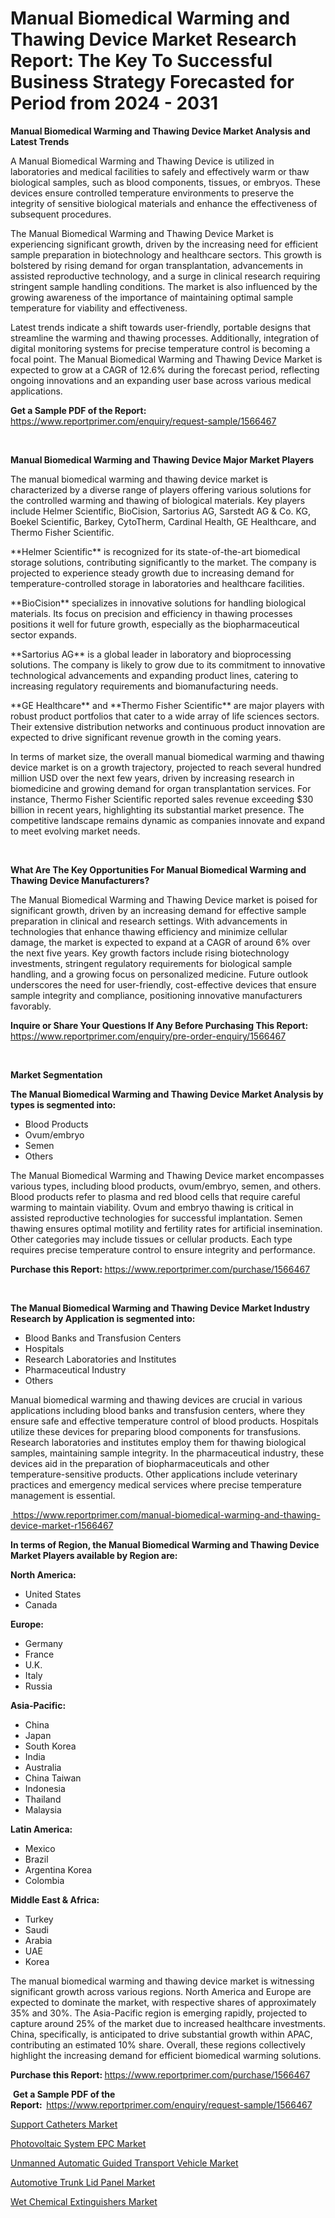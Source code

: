<p><h1>Manual Biomedical Warming and Thawing Device Market Research Report: The Key To Successful Business Strategy Forecasted for Period from 2024 - 2031</h1></p><p><strong>Manual Biomedical Warming and Thawing Device Market Analysis and Latest Trends</strong></p>
<p><p>A Manual Biomedical Warming and Thawing Device is utilized in laboratories and medical facilities to safely and effectively warm or thaw biological samples, such as blood components, tissues, or embryos. These devices ensure controlled temperature environments to preserve the integrity of sensitive biological materials and enhance the effectiveness of subsequent procedures.</p><p>The Manual Biomedical Warming and Thawing Device Market is experiencing significant growth, driven by the increasing need for efficient sample preparation in biotechnology and healthcare sectors. This growth is bolstered by rising demand for organ transplantation, advancements in assisted reproductive technology, and a surge in clinical research requiring stringent sample handling conditions. The market is also influenced by the growing awareness of the importance of maintaining optimal sample temperature for viability and effectiveness.</p><p>Latest trends indicate a shift towards user-friendly, portable designs that streamline the warming and thawing processes. Additionally, integration of digital monitoring systems for precise temperature control is becoming a focal point. The Manual Biomedical Warming and Thawing Device Market is expected to grow at a CAGR of 12.6% during the forecast period, reflecting ongoing innovations and an expanding user base across various medical applications.</p></p>
<p><strong>Get a Sample PDF of the Report:&nbsp;</strong> <a href="https://www.reportprimer.com/enquiry/request-sample/1566467">https://www.reportprimer.com/enquiry/request-sample/1566467</a></p>
<p>&nbsp;</p>
<p><strong>Manual Biomedical Warming and Thawing Device Major Market Players</strong></p>
<p><p>The manual biomedical warming and thawing device market is characterized by a diverse range of players offering various solutions for the controlled warming and thawing of biological materials. Key players include Helmer Scientific, BioCision, Sartorius AG, Sarstedt AG & Co. KG, Boekel Scientific, Barkey, CytoTherm, Cardinal Health, GE Healthcare, and Thermo Fisher Scientific.</p><p>**Helmer Scientific** is recognized for its state-of-the-art biomedical storage solutions, contributing significantly to the market. The company is projected to experience steady growth due to increasing demand for temperature-controlled storage in laboratories and healthcare facilities.</p><p>**BioCision** specializes in innovative solutions for handling biological materials. Its focus on precision and efficiency in thawing processes positions it well for future growth, especially as the biopharmaceutical sector expands.</p><p>**Sartorius AG** is a global leader in laboratory and bioprocessing solutions. The company is likely to grow due to its commitment to innovative technological advancements and expanding product lines, catering to increasing regulatory requirements and biomanufacturing needs.</p><p>**GE Healthcare** and **Thermo Fisher Scientific** are major players with robust product portfolios that cater to a wide array of life sciences sectors. Their extensive distribution networks and continuous product innovation are expected to drive significant revenue growth in the coming years.</p><p>In terms of market size, the overall manual biomedical warming and thawing device market is on a growth trajectory, projected to reach several hundred million USD over the next few years, driven by increasing research in biomedicine and growing demand for organ transplantation services. For instance, Thermo Fisher Scientific reported sales revenue exceeding $30 billion in recent years, highlighting its substantial market presence. The competitive landscape remains dynamic as companies innovate and expand to meet evolving market needs.</p></p>
<p>&nbsp;</p>
<p><strong>What Are The Key Opportunities For Manual Biomedical Warming and Thawing Device Manufacturers?</strong></p>
<p><p>The Manual Biomedical Warming and Thawing Device market is poised for significant growth, driven by an increasing demand for effective sample preparation in clinical and research settings. With advancements in technologies that enhance thawing efficiency and minimize cellular damage, the market is expected to expand at a CAGR of around 6% over the next five years. Key growth factors include rising biotechnology investments, stringent regulatory requirements for biological sample handling, and a growing focus on personalized medicine. Future outlook underscores the need for user-friendly, cost-effective devices that ensure sample integrity and compliance, positioning innovative manufacturers favorably.</p></p>
<p><strong>Inquire or Share Your Questions If Any Before Purchasing This Report:</strong> <a href="https://www.reportprimer.com/enquiry/pre-order-enquiry/1566467">https://www.reportprimer.com/enquiry/pre-order-enquiry/1566467</a></p>
<p>&nbsp;</p>
<p><strong>Market Segmentation</strong></p>
<p><strong>The Manual Biomedical Warming and Thawing Device Market Analysis by types is segmented into:</strong></p>
<p><ul><li>Blood Products</li><li>Ovum/embryo</li><li>Semen</li><li>Others</li></ul></p>
<p><p>The Manual Biomedical Warming and Thawing Device market encompasses various types, including blood products, ovum/embryo, semen, and others. Blood products refer to plasma and red blood cells that require careful warming to maintain viability. Ovum and embryo thawing is critical in assisted reproductive technologies for successful implantation. Semen thawing ensures optimal motility and fertility rates for artificial insemination. Other categories may include tissues or cellular products. Each type requires precise temperature control to ensure integrity and performance.</p></p>
<p><strong>Purchase this Report:&nbsp;</strong><a href="https://www.reportprimer.com/purchase/1566467">https://www.reportprimer.com/purchase/1566467</a></p>
<p>&nbsp;</p>
<p><strong>The Manual Biomedical Warming and Thawing Device Market Industry Research by Application is segmented into:</strong></p>
<p><ul><li>Blood Banks and Transfusion Centers</li><li>Hospitals</li><li>Research Laboratories and Institutes</li><li>Pharmaceutical Industry</li><li>Others</li></ul></p>
<p><p>Manual biomedical warming and thawing devices are crucial in various applications including blood banks and transfusion centers, where they ensure safe and effective temperature control of blood products. Hospitals utilize these devices for preparing blood components for transfusions. Research laboratories and institutes employ them for thawing biological samples, maintaining sample integrity. In the pharmaceutical industry, these devices aid in the preparation of biopharmaceuticals and other temperature-sensitive products. Other applications include veterinary practices and emergency medical services where precise temperature management is essential.</p></p>
<p><a href="https://www.reportprimer.com/manual-biomedical-warming-and-thawing-device-market-r1566467">&nbsp;https://www.reportprimer.com/manual-biomedical-warming-and-thawing-device-market-r1566467</a></p>
<p><strong>In terms of Region, the Manual Biomedical Warming and Thawing Device Market Players available by Region are:</strong></p>
<p>
    <p> <strong> North America: </strong>
        <ul>
            <li>United States</li>
            <li>Canada</li>
        </ul>
        </p> 
    <p> <strong> Europe: </strong>
        <ul>
            <li>Germany</li>
            <li>France</li>
            <li>U.K.</li>
            <li>Italy</li>
            <li>Russia</li>
        </ul>
        </p> 
    <p> <strong> Asia-Pacific: </strong>
        <ul>
            <li>China</li>
            <li>Japan</li>
            <li>South Korea</li>
            <li>India</li>
            <li>Australia</li>
            <li>China Taiwan</li>
            <li>Indonesia</li>
            <li>Thailand</li>
            <li>Malaysia</li>
        </ul>
        </p> 
    <p> <strong> Latin America: </strong>
        <ul>
            <li>Mexico</li>
            <li>Brazil</li>
            <li>Argentina Korea</li>
            <li>Colombia</li>
        </ul>
        </p> 
    <p> <strong> Middle East & Africa: </strong>
        <ul>
            <li>Turkey</li>
            <li>Saudi</li>
            <li>Arabia</li>
            <li>UAE</li>
            <li>Korea</li>
        </ul>
    </p>
    </p>
<p><p>The manual biomedical warming and thawing device market is witnessing significant growth across various regions. North America and Europe are expected to dominate the market, with respective shares of approximately 35% and 30%. The Asia-Pacific region is emerging rapidly, projected to capture around 25% of the market due to increased healthcare investments. China, specifically, is anticipated to drive substantial growth within APAC, contributing an estimated 10% share. Overall, these regions collectively highlight the increasing demand for efficient biomedical warming solutions.</p></p>
<p><strong>Purchase this Report: </strong><a href="https://www.reportprimer.com/purchase/1566467">https://www.reportprimer.com/purchase/1566467</a></p>
<p>&nbsp;<strong>Get a Sample PDF of the Report:&nbsp;&nbsp;</strong><a href="https://www.reportprimer.com/enquiry/request-sample/1566467">https://www.reportprimer.com/enquiry/request-sample/1566467</a></p>
<p><strong></strong></p>
<p><p><a href="https://www.linkedin.com/pulse/support-catheters-market-size-share-competitive-landscape-liq4e?trackingId=Eg1k1Gc8Ss64AR%2FBfPRTMw%3D%3D">Support Catheters Market</a></p><p><a href="https://issuu.com/reportprime-2/docs/photovoltaic-system-epc-market-size_d3eb88678579d0">Photovoltaic System EPC Market</a></p><p><a href="https://issuu.com/reportprime-2/docs/unmanned-automatic-guided-transport_eb3d6eca4e5ffd">Unmanned Automatic Guided Transport Vehicle Market</a></p><p><a href="https://medium.com/@kkeyamoni24_98322/automotive-trunk-lid-panel-market-trends-and-analysis-opportunities-and-challenges-for-future-9c0e254afb6b">Automotive Trunk Lid Panel Market</a></p><p><a href="https://www.linkedin.com/pulse/wet-chemical-extinguishers-market-research-report-includes-analysis-odn4f?trackingId=mB48k1nuQgO1PxSqrSJtpA%3D%3D">Wet Chemical Extinguishers Market</a></p></p>